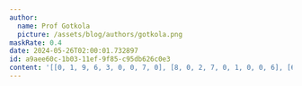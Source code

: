 ```yaml
---
author:
  name: Prof Gotkola
  picture: /assets/blog/authors/gotkola.png
maskRate: 0.4
date: 2024-05-26T02:00:01.732897
id: a9aee60c-1b03-11ef-9f85-c95db626c0e3
content: '[[0, 1, 9, 6, 3, 0, 0, 7, 0], [8, 0, 2, 7, 0, 1, 0, 0, 6], [6, 3, 7, 0, 8, 5, 0, 4, 1], [0, 0, 6, 9, 1, 7, 5, 2, 3], [0, 0, 0, 8, 0, 6, 0, 0, 4], [2, 9, 1, 4, 0, 3, 7, 6, 0], [3, 0, 0, 5, 0, 0, 0, 1, 9], [9, 2, 5, 0, 0, 8, 4, 0, 0], [1, 0, 4, 3, 7, 0, 0, 8, 5]]'
---
```

